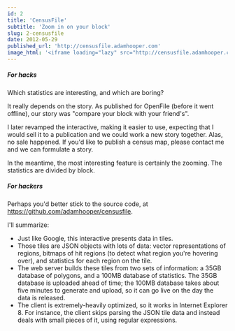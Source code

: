```yaml
---
id: 2
title: 'CensusFile'
subtitle: 'Zoom in on your block'
slug: 2-censusfile
date: 2012-05-29
published_url: 'http://censusfile.adamhooper.com'
image_html: '<iframe loading="lazy" src="http://censusfile.adamhooper.com" width="960" height="650" scrolling="no"></iframe>'
---
```

##### For hacks


Which statistics are interesting, and which are boring?

It really depends on the story. As published for OpenFile (before it went offline), our story was "compare your block with your friend's".

I later revamped the interactive, making it easier to use, expecting that I would sell it to a publication and we could work a new story together. Alas, no sale happened. If you'd like to publish a census map, please contact me and we can formulate a story.

In the meantime, the most interesting feature is certainly the zooming. The statistics are divided by block.



##### For hackers


Perhaps you'd better stick to the source code, at https://github.com/adamhooper/censusfile.

I'll summarize:

* Just like Google, this interactive presents data in tiles.
* Those tiles are JSON objects with lots of data: vector representations of regions, bitmaps of hit regions (to detect what region you're hovering over), and statistics for each region on the tile.
* The web server builds these tiles from two sets of information: a 35GB database of polygons, and a 100MB database of statistics. The 35GB database is uploaded ahead of time; the 100MB database takes about five minutes to generate and upload, so it can go live on the day the data is released.
* The client is extremely-heavily optimized, so it works in Internet Explorer 8. For instance, the client skips parsing the JSON tile data and instead deals with small pieces of it, using regular expressions.
